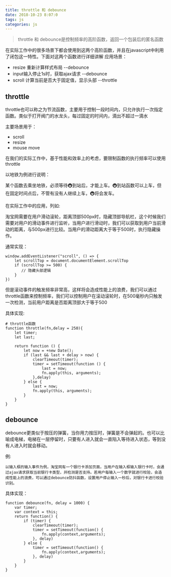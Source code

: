 ```yaml
---
title: throttle 和 debounce
date: 2018-10-23 8:07:0
tags: js
categories: js
---
```


> throttle 和 debounce是控制频率的高阶函数，返回一个包装后的匿名函数

在实际工作中的很多场景下都会使用到这两个高阶函数，并且在javascript中利用了闭包这一特性。下面对这两个函数进行详细讲解
应用场景：

* resize 重新计算样式布局   --debounce
* input输入停止1s时，获取ajax请求     --debounce
* scroll 计算当前是否大于固定值，显示头部   --throttle
<div><!-- more--></div>


## throttle

throttle也可以称之为节流函数，主要用于控制一段时间内，只允许执行一次指定函数。类似于打开阀门的水龙头，每过固定的时间内，滴出不超过一滴水

主要场景用于：

* scroll
* resize
* mouse move

在我们的实际工作中，基于性能和效率上的考虑，要限制函数的执行频率可以使用throttle

以地铁为例进行说明：

某个函数去乘坐地铁，必须等待🚇到站后，才能上车。🚇到站函数可以上车，但在固定时间点后，不管有没有人继续上车，🚇将会发车。

在实际工作中的应用，列如:

淘宝网需要在用户滑动滚轮，距离顶部500px时，隐藏顶部导航栏，这个时候我们需要对用户的滑动事件进行监听，当用户进行滑动时，我们可以获取到用户当前滑动的距离，与500px进行比较。当用户的滑动距离大于等于500时，执行隐藏操作。

通常实现：

```
window.addEventListener("scroll", () => {
    let scrollTop = document.documentElement.scrollTop
    if (scrollTop >= 500) {
       // 隐藏头部逻辑
    }
})
```
但是滚动事件的触发频率非常高，这样将会造成性能上的浪费，我们可以通过throttle函数来控制频率，我们可以控制用户在滚动滚轮时，在500毫秒内只触发一次检测，当前用户距离是否距离顶部大于等于500

具体实现:


```
# throttle函数
function throttle(fn,delay = 250){
    let timer;
    let last;
    
    return function () {
        let now = +new Date();
        if (last && last + delay > now) {
            clearTimeout(timer);
            timer = setTimeout(function () {
                last = now;
                fn.apply(this, arguments);
            },delay)
        } else {
            last = now;
            fn.apply(this, arguments);
        }
    }
}
```


## debounce


debounce更类似于按压的弹簧，当你用力按压时，弹簧是不会弹起的。也可以比喻成电梯，电梯在一层停留时，只要有人进入就会一直陷入等待进入状态，等到没有人进入时就会移动。

例:

```
以输入框的输入事件为例，淘宝网有一个银行卡添加页面，当用户在输入框输入银行卡时，会通过ajax请求获取当前银行卡类型，并检测是否支持。若用户每输入一个数字就进行校验，会造成性能上的浪费，可以通过debounce防抖函数，设置用户停止输入一秒后，对银行卡进行校验识别。
```

具体实现：


```
function debounce(fn, delay = 1000) {
    var timer;
    var context = this;
    return function() {
        if (timer) {
            clearTimeout(timer);
            timer = setTimeout(function() {
                fn.apply(context,arguments);
            }, delay)
        } else {
            timer = setTimeout(function() {
                fn.apply(context,arguments);
            }, delay)
        }
    }
}
```


